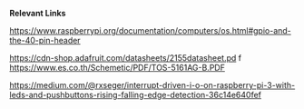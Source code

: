 **Relevant Links**

https://www.raspberrypi.org/documentation/computers/os.html#gpio-and-the-40-pin-header

https://cdn-shop.adafruit.com/datasheets/2155datasheet.pd
f https://www.es.co.th/Schemetic/PDF/TOS-5161AG-B.PDF

https://medium.com/@rxseger/interrupt-driven-i-o-on-raspberry-pi-3-with-leds-and-pushbuttons-rising-falling-edge-detection-36c14e640fef

